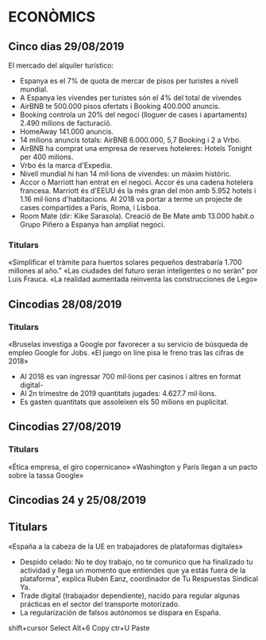 # ECONÒMICS
## Cinco dias 29/08/2019
El mercado del alquiler turístico:
- Espanya es el 7% de quota de mercar de pisos per turistes a nivell mundial.
- A Espanya les vivendes per turistes són el 4% del total de vivendes
- AirBNB te 500.000 pisos ofertats i Booking 400.000 anuncis.
- Booking controla un 20% del negoci (lloguer de cases i apartaments) 2.490 milions de facturació.
- HomeAway 141.000 anuncis.
- 14 milions anuncis totals: AirBNB 6.000.000, 5,7 Booking i 2 a Vrbo.
- AirBNB ha comprat una empresa de reserves hoteleres: Hotels Tonight per 400 milions.
- Vrbo és la marca d'Expedia.
- Nivell mundial hi han 14 mil·lions de vivendes: un màxim històric.
- Accor o Marriott han entrat en el negoci. Accor és una cadena hotelera francesa. Marriott és d'EEUU és la més gran del mòn amb 5.952 hotels i 1.16 mil·lions d'habitacions. Al 2018 va portar a terme un projecte de cases compartides a París, Roma, i Lisboa.
- Room Mate (dir: Kike Sarasola). Creació de Be Mate amb 13.000 habit.o Grupo Piñero a Espanya han ampliat negoci.

### Titulars
«Simplificar el tràmite para huertos solares pequeños destrabaría 1.700 millones al año."
«Las ciudades del futuro seran inteligentes o no seràn" por Luis Frauca.
«La realidad aumentada reinventa las construcciones de Lego»

## Cincodias 28/08/2019
### Titulars
«Bruselas investiga a Google por favorecer a su servicio de búsqueda de empleo Google for Jobs.
«El juego on line pisa le freno tras las cifras de 2018»
- Al 2018 es van ingressar 700 mil·lions per casinos i altres en format digital-
- Al 2n trimestre de 2019 quantitats jugades: 4.627.7 mil·lions.
- Es gasten quantitats que assoleixen els 50 milions en puplicitat.

## Cincodias 27/08/2019
### Titulars
«Ética empresa, el giro copernicano»
«Washington y París llegan a un pacto sobre la tassa Google»

## Cincodias 24 y 25/08/2019
## Titulars
«España a la cabeza de la UE en trabajadores de plataformas digitales»
- Despido celado: No te doy trabajo, no te comunico que ha finalizado tu actividad y llega un momento que entiendes que ya estás fuera de la plataforma", explica Rubén Eanz, coordinador de Tu Respuestas Sindical Ya.
- Trade digital (trabajador dependiente), nacido para regular algunas prácticas en el sector del transporte motorizado.
- La regularización de falsos autónomos se dispara en España.

shift+cursor Select
Alt+6 Copy
ctr+U Paste
